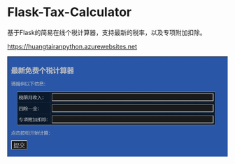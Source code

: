 # Flask-Tax-Calculator

基于Flask的简易在线个税计算器，支持最新的税率，以及专项附加扣除。

https://huangtairanpython.azurewebsites.net 

![avata](/static/2019-01-08_092510.jpg)
